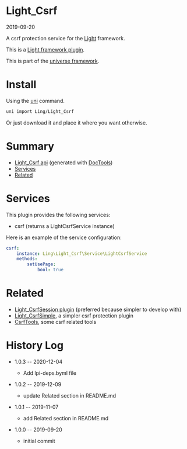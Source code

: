 Light_Csrf
===========
2019-09-20



A csrf protection service for the [Light](https://github.com/lingtalfi/Light) framework.

This is a [Light framework plugin](https://github.com/lingtalfi/Light/blob/master/doc/pages/plugin.md).

This is part of the [universe framework](https://github.com/karayabin/universe-snapshot).



Install
==========
Using the [uni](https://github.com/lingtalfi/universe-naive-importer) command.
```bash
uni import Ling/Light_Csrf
```

Or just download it and place it where you want otherwise.






Summary
===========
- [Light_Csrf api](https://github.com/lingtalfi/Light_Csrf/blob/master/doc/api/Ling/Light_Csrf.md) (generated with [DocTools](https://github.com/lingtalfi/DocTools))
- [Services](#services)
- [Related](#related)




Services
=========


This plugin provides the following services:

- csrf (returns a LightCsrfService instance)



Here is an example of the service configuration:

```yaml
csrf:
    instance: Ling\Light_Csrf\Service\LightCsrfService
    methods:
        setUsePage:
            bool: true

```

Related
===========
- [Light_CsrfSession plugin](https://github.com/lingtalfi/Light_CsrfSession) (preferred because simpler to develop with)
- [Light_CsrfSimple](https://github.com/lingtalfi/Light_CsrfSimple), a simpler csrf protection plugin
- [CsrfTools](https://github.com/lingtalfi/CSRFTools), some csrf related tools



History Log
=============

- 1.0.3 -- 2020-12-04

    - Add lpi-deps.byml file

- 1.0.2 -- 2019-12-09

    - update Related section in README.md
    
- 1.0.1 -- 2019-11-07

    - add Related section in README.md
    
- 1.0.0 -- 2019-09-20

    - initial commit